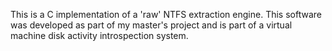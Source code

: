 This is a C implementation of a 'raw' NTFS extraction engine. This software was developed as part of my master's project and is part of a virtual machine disk activity introspection system.  
